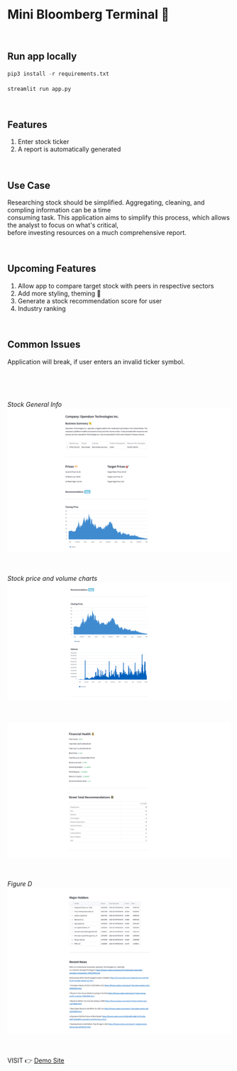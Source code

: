 # Mini Bloomberg Terminal   🚀




<br>

Run app locally
-----------------

```python
pip3 install -r requirements.txt

streamlit run app.py
```

<br>

Features
-----------------
1. Enter stock ticker
2. A report is automatically generated 



<br>

Use Case
--------------
Researching stock should be simplified. Aggregating, cleaning, and compling information can be a time <br>
consuming task. This application aims to simplify this process, which allows the analyst to focus on what's critical, <br>
before investing resources on a much comprehensive report. <br>


<br>

Upcoming Features
--------------------
1. Allow app to compare target stock with peers in respective sectors
2. Add more styling, theming 🎨
3. Generate a stock recommendation score for user
4. Industry ranking


<br>

Common Issues
----------------------
Application will break, if user enters an invalid ticker symbol. <br>


<br>


<br>

<br><i>Stock General Info</i>
<img src="./imgs/a.png"
     alt="app demo"
     style="float: left; margin-right: 10px; margin-bottom: 50px;" />


<br>

<br><i>Stock price and volume charts</i>
<img src="./imgs/b.png"
     alt="app demo"
     style="float: left; margin-right: 10px; margin-bottom: 50px;" />


<br>

<br>

<br><i></i>
<img src="./imgs/c.png"
     alt="app demo"
     style="float: left; margin-right: 10px; margin-bottom: 50px;" />


<br>

<br>

<br><i>Figure D</i>
<img src="./imgs/d.png"
     alt="app demo"
     style="float: left; margin-right: 10px; margin-bottom: 50px;" />


<br>

<br>





VISIT 👉 <a href="https://tinyurl.com/2qc838ch" target="_blank">Demo Site</a>

<br>





